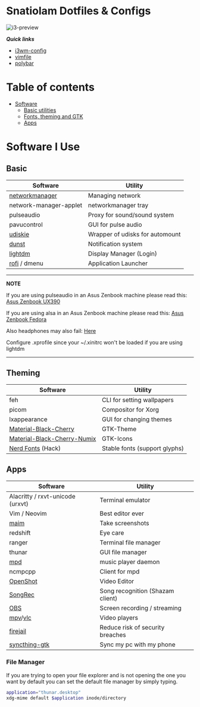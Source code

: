 # Snatiolam Dotfiles & Configs

![i3-preview](.screenshots/preview.png)

***Quick links***
- [i3wm-config](.config/i3/config)
- [vimfile](.vimrc)
- [polybar](.config/polybar/config)

# Table of contents
- [Software](#software-i-use)
  - [Basic utilities](#basic)
  - [Fonts, theming and GTK](#theming)
  - [Apps](#apps)

# Software I Use

## Basic

| Software                                                              | Utility                                      |
| --------------------------------------------------------------------- | -------------------------------------------- |
| [networkmanager](https://wiki.archlinux.org/index.php/NetworkManager) | Managing network                             |
| network-manager-applet                                                | networkmanager tray                          |
| pulseaudio                                                            | Proxy for sound/sound system                 |
| pavucontrol                                                           | GUI for pulse audio                          |
| [udiskie](https://wiki.archlinux.org/index.php/udisks)                | Wrapper of udisks for automount              |
| [dunst](https://wiki.archlinux.org/index.php/Dunst)                   | Notification system                          |
| [lightdm](https://wiki.archlinux.org/title/LightDM)                   | Display Manager (Login)                      |
| [rofi](https://github.com/davatorium/rofi) / dmenu                    | Application Launcher                         |

---
**NOTE**

If you are using pulseaudio in an Asus Zenbook machine please read this: [Asus Zenbook UX390](https://wiki.archlinux.org/title/ASUS_Zenbook_UX390_(Espa%C3%B1ol))

If you are using alsa in an Asus Zenbook machine please read this: [Asus Zenbook Fedora](https://discussion.fedoraproject.org/t/volume-control-not-working-only-mute-or-max-volume-after-fresh-install-of-fedora-34-gnome-40/73599/5?replies_to_post_number=3)

Also headphones may also fail: [Here](https://askubuntu.com/questions/132440/headphone-jack-not-working)

Configure .xprofile since your ~/.xinitrc won't be loaded if you are using lightdm

---


## Theming

| Software                                                        | Utility                         |
| --------------------------------------------------------------- | ------------------------------- |
| feh                                                             | CLI for setting wallpapers      |
| picom                                                           | Compositor for Xorg             |
| lxappearance                                                    | GUI for changing themes         |
| [Material-Black-Cherry](https://www.gnome-look.org/p/1316887/)  | GTK-Theme                       |
| [Material-Black-Cherry-Numix](https://www.pling.com/p/1333360/) | GTK-Icons                       |
| [Nerd Fonts](https://www.nerdfonts.com/) (Hack)                 | Stable fonts (support glyphs)   |

## Apps

| Software                                                              | Utility                          |
| ------------------------------------------------------------------------- | -------------------------------- |
| Alacritty / rxvt-unicode (urxvt)                                          | Terminal emulator                |
| Vim / Neovim                                                              | Best editor ever                 |
| [maim](https://github.com/naelstrof/maim)                                 | Take screenshots                 |
| redshift                                                                  | Eye care                         |
| ranger                                                                    | Terminal file manager            |
| thunar                                                                    | GUI file manager                 |
| [mpd](https://wiki.archlinux.org/index.php/Music_Player_Daemon)           | music player daemon              |
| ncmpcpp                                                                   | Client for mpd                   |
| [OpenShot](https://www.openshot.org/)                                     | Video Editor                     |
| [SongRec](https://github.com/marin-m/SongRec)                             | Song recognition (Shazam client) |
| [OBS](https://obsproject.com/)                                            | Screen recording / streaming     |
| [mpv](https://mpv.io/)/[vlc](https://www.videolan.org/vlc/)               | Video players                    |
| [firejail](https://wiki.archlinux.org/title/firejail)                     | Reduce risk of security breaches |
| [syncthing-gtk](https://wiki.archlinux.org/title/Syncthing#Syncthing-GTK) | Sync my pc with my phone         |

### File Manager

If you are trying to open your file explorer and is not opening the one you want by default
you can set the default file manager by simply typing.

```sh
application="thunar.desktop"
xdg-mime default $application inode/directory
```

